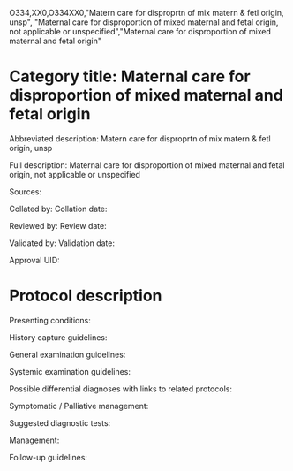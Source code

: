 O334,XX0,O334XX0,"Matern care for disproprtn of mix matern & fetl origin, unsp", "Maternal care for disproportion of mixed maternal and fetal origin, not applicable or unspecified","Maternal care for disproportion of mixed maternal and fetal origin"
# Category title: Maternal care for disproportion of mixed maternal and fetal origin

Abbreviated description: Matern care for disproprtn of mix matern & fetl origin, unsp

Full description: Maternal care for disproportion of mixed maternal and fetal origin, not applicable or unspecified

Sources:

Collated by:
Collation date:

Reviewed by:
Review date:

Validated by:
Validation date:

Approval UID:

# Protocol description

Presenting conditions:

History capture guidelines:

General examination guidelines:

Systemic examination guidelines:

Possible differential diagnoses with links to related protocols:

Symptomatic / Palliative management:

Suggested diagnostic tests:

Management:

Follow-up guidelines:
